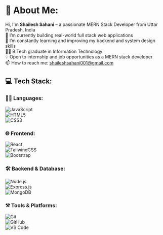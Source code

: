 # 💫 About Me:
Hi, I'm **Shailesh Sahani** – a passionate MERN Stack Developer from Uttar Pradesh, India  
🔭 I’m currently building real-world full stack web applications  
🌱 I’m constantly learning and improving my backend and system design skills  
👨‍🎓 B.Tech graduate in Information Technology  
💡 Open to internship and job opportunities as a MERN stack developer  
📫 How to reach me: shaileshsahani001@gmail.com


## 💻 Tech Stack:

### 👨‍💻 Languages:
![JavaScript](https://img.shields.io/badge/-JavaScript-black?style=flat-square&logo=javascript)  
![HTML5](https://img.shields.io/badge/-HTML5-E34F26?style=flat-square&logo=html5&logoColor=white)  
![CSS3](https://img.shields.io/badge/-CSS3-1572B6?style=flat-square&logo=css3)  

### 🌐 Frontend:
![React](https://img.shields.io/badge/-React.js-61DAFB?style=flat-square&logo=react)  
![TailwindCSS](https://img.shields.io/badge/-TailwindCSS-38B2AC?style=flat-square&logo=tailwind-css)  
![Bootstrap](https://img.shields.io/badge/-Bootstrap-563D7C?style=flat-square&logo=bootstrap)  

### 🛠 Backend & Database:
![Node.js](https://img.shields.io/badge/-Node.js-339933?style=flat-square&logo=node.js)  
![Express.js](https://img.shields.io/badge/-Express.js-000000?style=flat-square&logo=express)  
![MongoDB](https://img.shields.io/badge/-MongoDB-47A248?style=flat-square&logo=mongodb)  

### ⚒ Tools & Platforms:
![Git](https://img.shields.io/badge/-Git-F05032?style=flat-square&logo=git)  
![GitHub](https://img.shields.io/badge/-GitHub-181717?style=flat-square&logo=github)  
![VS Code](https://img.shields.io/badge/-VS%20Code-007ACC?style=flat-square&logo=visual-studio-code)  




